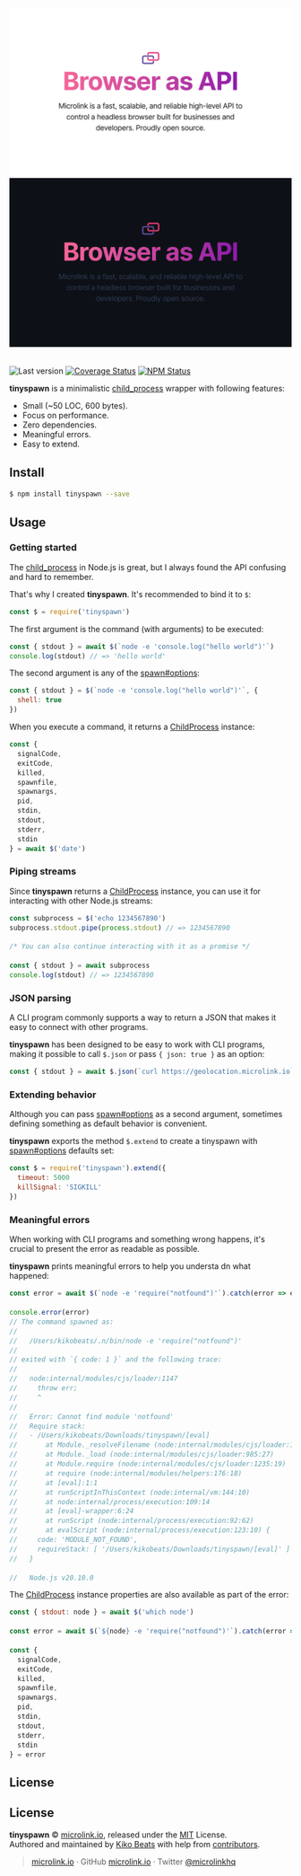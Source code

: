 <div align="center">
  <img src="https://github.com/microlinkhq/cdn/raw/master/dist/logo/banner.png#gh-light-mode-only" alt="microlink cdn">
  <img src="https://github.com/microlinkhq/cdn/raw/master/dist/logo/banner-dark.png#gh-dark-mode-only" alt="microlink cdn">
  <br>
  <br>
</div>

![Last version](https://img.shields.io/github/tag/microlinkhq/tinyspawn.svg?style=flat-square)
[![Coverage Status](https://img.shields.io/coveralls/microlinkhq/tinyspawn.svg?style=flat-square)](https://coveralls.io/github/microlinkhq/tinyspawn)
[![NPM Status](https://img.shields.io/npm/dm/tinyspawn.svg?style=flat-square)](https://www.npmjs.org/package/tinyspawn)

**tinyspawn** is a minimalistic [child_process](https://nodejs.org/api/child_process.html) wrapper with following features:

- Small (~50 LOC, 600 bytes).
- Focus on performance.
- Zero dependencies.
- Meaningful errors.
- Easy to extend.

## Install

```bash
$ npm install tinyspawn --save
```

## Usage

### Getting started

The [child_process](https://nodejs.org/api/child_process.html) in Node.js is great, but I always found the API confusing and hard to remember.

That's why I created **tinyspawn**. It's recommended to bind it to `$`:

```js
const $ = require('tinyspawn')
```

The first argument is the command (with arguments) to be executed:

```js
const { stdout } = await $(`node -e 'console.log("hello world")'`)
console.log(stdout) // => 'hello world'
```

The second argument is any of the [spawn#options](https://nodejs.org/api/child_process.html#child_processspawncommand-args-options):

```js
const { stdout } = $(`node -e 'console.log("hello world")'`, {
  shell: true
})
```

When you execute a command, it returns a [ChildProcess](https://nodejs.org/api/child_process.html#class-childprocess) instance:

```js
const {
  signalCode,
  exitCode,
  killed,
  spawnfile,
  spawnargs,
  pid,
  stdin,
  stdout,
  stderr,
  stdin
} = await $('date')
```

### Piping streams

Since **tinyspawn** returns a [ChildProcess](https://nodejs.org/api/child_process.html#class-childprocess) instance, you can use it for interacting with other Node.js streams:

```js
const subprocess = $('echo 1234567890')
subprocess.stdout.pipe(process.stdout) // => 1234567890

/* You can also continue interacting with it as a promise */

const { stdout } = await subprocess
console.log(stdout) // => 1234567890
```

### JSON parsing

A CLI program commonly supports a way to return a JSON that makes it easy to connect with other programs.

**tinyspawn** has been designed to be easy to work with CLI programs, making it possible to call `$.json` or pass `{ json: true }` as an option:

```js
const { stdout } = await $.json(`curl https://geolocation.microlink.io`)
```

### Extending behavior

Although you can pass [spawn#options](https://nodejs.org/api/child_process.html#child_processspawncommand-args-options) as a second argument, sometimes defining something as default behavior is convenient.

**tinyspawn** exports the method `$.extend` to create a tinyspawn with [spawn#options](https://nodejs.org/api/child_process.html#child_processspawncommand-args-options) defaults set:

```js
const $ = require('tinyspawn').extend({
  timeout: 5000
  killSignal: 'SIGKILL'
})
```

### Meaningful errors

When working with CLI programs and something wrong happens, it's crucial to present the error as readable as possible.

**tinyspawn** prints meaningful errors to help you understa dn what happened:

```js
const error = await $(`node -e 'require("notfound")'`).catch(error => error)

console.error(error)
// The command spawned as:
//
//   /Users/kikobeats/.n/bin/node -e 'require("notfound")'
//
// exited with `{ code: 1 }` and the following trace:
//
//   node:internal/modules/cjs/loader:1147
//     throw err;
//     ^
//
//   Error: Cannot find module 'notfound'
//   Require stack:
//   - /Users/kikobeats/Downloads/tinyspawn/[eval]
//       at Module._resolveFilename (node:internal/modules/cjs/loader:1144:15)
//       at Module._load (node:internal/modules/cjs/loader:985:27)
//       at Module.require (node:internal/modules/cjs/loader:1235:19)
//       at require (node:internal/modules/helpers:176:18)
//       at [eval]:1:1
//       at runScriptInThisContext (node:internal/vm:144:10)
//       at node:internal/process/execution:109:14
//       at [eval]-wrapper:6:24
//       at runScript (node:internal/process/execution:92:62)
//       at evalScript (node:internal/process/execution:123:10) {
//     code: 'MODULE_NOT_FOUND',
//     requireStack: [ '/Users/kikobeats/Downloads/tinyspawn/[eval]' ]
//   }

//   Node.js v20.10.0
```

The [ChildProcess](https://nodejs.org/api/child_process.html#class-childprocess) instance properties are also available as part of the error:

```js
const { stdout: node } = await $('which node')

const error = await $(`${node} -e 'require("notfound")'`).catch(error => error)

const {
  signalCode,
  exitCode,
  killed,
  spawnfile,
  spawnargs,
  pid,
  stdin,
  stdout,
  stderr,
  stdin
} = error
```

## License

## License

**tinyspawn** © [microlink.io](https://microlink.io), released under the [MIT](https://github.com/microlinkhq/tinyspawn/blob/master/LICENSE.md) License.<br>
Authored and maintained by [Kiko Beats](https://kikobeats.com) with help from [contributors](https://github.com/microlinkhq/tinyspawn/contributors).

> [microlink.io](https://microlink.io) · GitHub [microlink.io](https://github.com/microlinkhq) · Twitter [@microlinkhq](https://twitter.com/microlinkhq)
